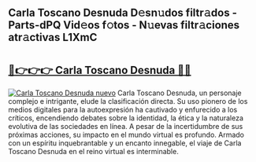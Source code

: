 ## Carla Toscano Desnuda D𝚎sn𝚞dos filtr𝚊dos - Parts-dPQ Vid𝚎os f𝚘tos - N𝚞evas filtr𝚊ciones atr𝚊ctivas L1XmC

# <h2><a href="http://mb1lv5.tromn.icu/?c=Carla+Toscano+Desnuda">🔗👉👉👉 Carla Toscano Desnuda 🔗🔗</a></h2>

[![Carla Toscano Desnuda nuevo](https://i.imgur.com/pEAQMta.gif)](http://mb1lv5.tromn.icu/?c=Carla+Toscano+Desnuda)
Carla Toscano Desnuda, un personaje complejo e intrigante, elude la clasificación directa. Su uso pionero de los medios digitales para la autoexpresión ha cautivado y enfurecido a los críticos, encendiendo debates sobre la identidad, la ética y la naturaleza evolutiva de las sociedades en línea. A pesar de la incertidumbre de sus próximas acciones, su impacto en el mundo virtual es profundo. Armado con un espíritu inquebrantable y un encanto innegable, el viaje de Carla Toscano Desnuda en el reino virtual es interminable.
